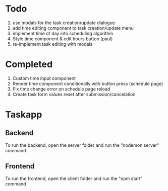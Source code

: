 # Todo
1. use modals for the task creation/update dialogue
2. add time editing component to task creation/update menu
3. implement time of day into scheduling algorithm
4. Style time component & edit hours button (paul)
5. re-implement task editing with modals

# Completed
1. Custom time input component
2. Render time component conditionally with button press (schedule page)
3. Fix time change error on schedule page reload
4. Create task form values reset after submission/cancelation

# Taskapp
## Backend
To run the backend, open the server folder and run the "nodemon server" command
## Frontend
To run the frontend, open the client folder and run the "npm start" command
